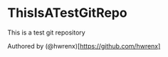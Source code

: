 # ThisIsATestGitRepo
This is a test git repository

Authored by (@hwrenx)[https://github.com/hwrenx]
